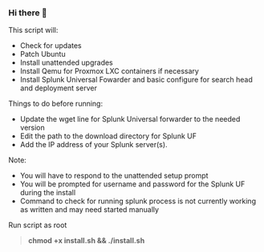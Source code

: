 ### Hi there 👋

<!--
**Primal-id/UbuntuPatching_Splunk_Qemu** is a ✨ _special_ ✨ repository because its `README.md` (this file) appears on your GitHub profile.

Here are some ideas to get you started:

- 🔭 I’m currently working on ...
- 🌱 I’m currently learning ...
- 👯 I’m looking to collaborate on ...
- 🤔 I’m looking for help with ...
- 💬 Ask me about ...
- 📫 How to reach me: ...
- 😄 Pronouns: ...
- ⚡ Fun fact: ...
-->






 This script will:
 - Check for updates
 - Patch Ubuntu
 - Install unattended upgrades
 - Install Qemu for Proxmox LXC containers if necessary
 - Install Splunk Universal Fowarder and basic configure for search head and deployment server
 
 Things to do before running:
 - Update the wget line for Splunk Universal forwarder to the needed version
 - Edit the path to the download directory for Splunk UF
 - Add the IP address of your Splunk server(s).
 
 Note:
 - You will have to respond to the unattended setup prompt
 - You will be prompted for username and password for the Splunk UF during the install
 - Command to check for running splunk process is not currently working as written and may need started manually
 
 Run script as root 
 
 <strong><blockquote>chmod +x install.sh && ./install.sh</blockquote></strong>






